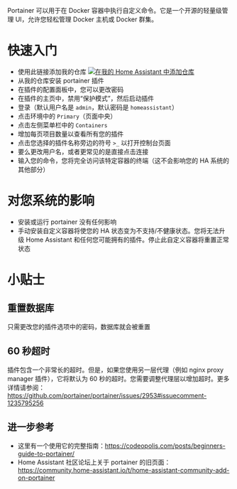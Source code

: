 Portainer 可以用于在 Docker 容器中执行自定义命令。它是一个开源的轻量级管理 UI，允许您轻松管理 Docker 主机或 Docker 群集。

# 快速入门
- 使用此链接添加我的仓库
[![在我的 Home Assistant 中添加仓库][repository-badge]][repository-url]
- 从我的仓库安装 portainer 插件
- 在插件的配置面板中，您可以更改密码
- 在插件的主页中，禁用“保护模式”，然后启动插件
- 登录（默认用户名是 `admin`，默认密码是 `homeassistant`）
- 点击环境中的 `Primary`（页面中央）
- 点击左侧菜单栏中的 `Containers`
- 增加每页项目数量以查看所有您的插件
- 点击您选择的插件名称旁边的符号 `>_` 以打开控制台页面
- 要么更改用户名，或者更常见的是直接点击连接
- 输入您的命令，您将完全访问该特定容器的终端（这不会影响您的 HA 系统的其他部分）

# 对您系统的影响
- 安装或运行 portainer 没有任何影响
- 手动安装自定义容器将使您的 HA 状态变为不支持/不健康状态。您将无法升级 Home Assistant 和任何您可能拥有的插件。停止此自定义容器将重置正常状态

# 小贴士

## 重置数据库
只需更改您的插件选项中的密码，数据库就会被重置

## 60 秒超时
插件包含一个非常长的超时。但是，如果您使用另一层代理（例如 nginx proxy manager 插件），它将默认为 60 秒的超时。您需要调整代理层以增加超时。更多详情请参阅：https://github.com/portainer/portainer/issues/2953#issuecomment-1235795256

## 进一步参考
- 这里有一个使用它的完整指南：https://codeopolis.com/posts/beginners-guide-to-portainer/
- Home Assistant 社区论坛上关于 portainer 的旧页面：https://community.home-assistant.io/t/home-assistant-community-add-on-portainer

[repository-badge]: https://img.shields.io/badge/Add%20repository%20to%20my-Home%20Assistant-41BDF5?logo=home-assistant&style=for-the-badge
[repository-url]: https://my.home-assistant.io/redirect/supervisor_add_addon_repository/?repository_url=https%3A%2F%2Fgithub.com%2Falexbelgium%2Fhassio-addons